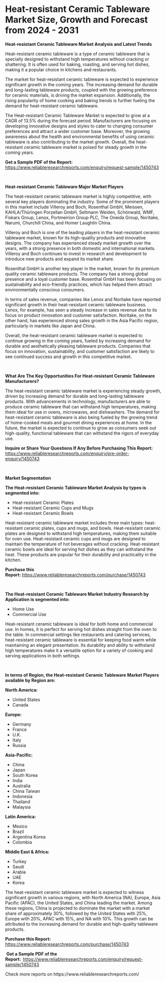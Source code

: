 <p><h1>Heat-resistant Ceramic Tableware Market Size, Growth and Forecast from 2024 - 2031</h1></p><p><strong>Heat-resistant Ceramic Tableware Market Analysis and Latest Trends</strong></p>
<p><p>Heat-resistant ceramic tableware is a type of ceramic tableware that is specially designed to withstand high temperatures without cracking or shattering. It is often used for baking, roasting, and serving hot dishes, making it a popular choice in kitchens and restaurants.</p><p>The market for heat-resistant ceramic tableware is expected to experience significant growth in the coming years. The increasing demand for durable and long-lasting tableware products, coupled with the growing preference for ceramic materials, is driving the market expansion. Additionally, the rising popularity of home cooking and baking trends is further fueling the demand for heat-resistant ceramic tableware.</p><p>The Heat-resistant Ceramic Tableware Market is expected to grow at a CAGR of 13.5% during the forecast period. Manufacturers are focusing on developing innovative designs and styles to cater to changing consumer preferences and attract a wider customer base. Moreover, the growing awareness about the health and environmental benefits of using ceramic tableware is also contributing to the market growth. Overall, the heat-resistant ceramic tableware market is poised for steady growth in the coming years.</p></p>
<p><strong>Get a Sample PDF of the Report:&nbsp;</strong> <a href="https://www.reliableresearchreports.com/enquiry/request-sample/1450743">https://www.reliableresearchreports.com/enquiry/request-sample/1450743</a></p>
<p>&nbsp;</p>
<p><strong>Heat-resistant Ceramic Tableware Major Market Players</strong></p>
<p><p>The heat-resistant ceramic tableware market is highly competitive, with several key players dominating the industry. Some of the prominent players in this market include Villeroy and Boch, Rosenthal GmbH, Meissen, KAHLA/Thüringen Porzellan GmbH, Seltmann Weiden, Schönwald, WMF, Fiskars Group, Lenox, Portmeirion Group PLC, The Oneida Group, Noritake, Narumi, Churchill China, and Homer Laughlin China.</p><p>Villeroy and Boch is one of the leading players in the heat-resistant ceramic tableware market, known for its high-quality products and innovative designs. The company has experienced steady market growth over the years, with a strong presence in both domestic and international markets. Villeroy and Boch continues to invest in research and development to introduce new products and expand its market share.</p><p>Rosenthal GmbH is another key player in the market, known for its premium quality ceramic tableware products. The company has a strong global presence and a loyal customer base. Rosenthal GmbH has been focusing on sustainability and eco-friendly practices, which has helped them attract environmentally conscious consumers.</p><p>In terms of sales revenue, companies like Lenox and Noritake have reported significant growth in their heat-resistant ceramic tableware business. Lenox, for example, has seen a steady increase in sales revenue due to its focus on product innovation and customer satisfaction. Noritake, on the other hand, has experienced strong sales growth in the Asia Pacific region, particularly in markets like Japan and China.</p><p>Overall, the heat-resistant ceramic tableware market is expected to continue growing in the coming years, fueled by increasing demand for durable and aesthetically pleasing tableware products. Companies that focus on innovation, sustainability, and customer satisfaction are likely to see continued success and growth in this competitive market.</p></p>
<p>&nbsp;</p>
<p><strong>What Are The Key Opportunities For Heat-resistant Ceramic Tableware Manufacturers?</strong></p>
<p><p>The heat-resistant ceramic tableware market is experiencing steady growth, driven by increasing demand for durable and long-lasting tableware products. With advancements in technology, manufacturers are able to produce ceramic tableware that can withstand high temperatures, making them ideal for use in ovens, microwaves, and dishwashers. The demand for heat-resistant ceramic tableware is also being fueled by the growing trend of home-cooked meals and gourmet dining experiences at home. In the future, the market is expected to continue to grow as consumers seek out high-quality, functional tableware that can withstand the rigors of everyday use.</p></p>
<p><strong>Inquire or Share Your Questions If Any Before Purchasing This Report:</strong> <a href="https://www.reliableresearchreports.com/enquiry/pre-order-enquiry/1450743">https://www.reliableresearchreports.com/enquiry/pre-order-enquiry/1450743</a></p>
<p>&nbsp;</p>
<p><strong>Market Segmentation</strong></p>
<p><strong>The Heat-resistant Ceramic Tableware Market Analysis by types is segmented into:</strong></p>
<p><ul><li>Heat-resistant Ceramic Plates</li><li>Heat-resistant Ceramic Cups and Mugs</li><li>Heat-resistant Ceramic Bowls</li></ul></p>
<p><p>Heat-resistant ceramic tableware market includes three main types: heat-resistant ceramic plates, cups and mugs, and bowls. Heat-resistant ceramic plates are designed to withstand high temperatures, making them suitable for oven use. Heat-resistant ceramic cups and mugs are designed to maintain the temperature of hot beverages without cracking. Heat-resistant ceramic bowls are ideal for serving hot dishes as they can withstand the heat. These products are popular for their durability and practicality in the kitchen.</p></p>
<p><strong>Purchase this Report:&nbsp;</strong><a href="https://www.reliableresearchreports.com/purchase/1450743">https://www.reliableresearchreports.com/purchase/1450743</a></p>
<p>&nbsp;</p>
<p><strong>The Heat-resistant Ceramic Tableware Market Industry Research by Application is segmented into:</strong></p>
<p><ul><li>Home Use</li><li>Commercial Use</li></ul></p>
<p><p>Heat-resistant ceramic tableware is ideal for both home and commercial use. In homes, it is perfect for serving hot dishes straight from the oven to the table. In commercial settings like restaurants and catering services, heat-resistant ceramic tableware is essential for keeping food warm while maintaining an elegant presentation. Its durability and ability to withstand high temperatures make it a versatile option for a variety of cooking and serving applications in both settings.</p></p>
<p>&nbsp;</p>
<p><strong>In terms of Region, the Heat-resistant Ceramic Tableware Market Players available by Region are:</strong></p>
<p>
    <p> <strong> North America: </strong>
        <ul>
            <li>United States</li>
            <li>Canada</li>
        </ul>
        </p> 
    <p> <strong> Europe: </strong>
        <ul>
            <li>Germany</li>
            <li>France</li>
            <li>U.K.</li>
            <li>Italy</li>
            <li>Russia</li>
        </ul>
        </p> 
    <p> <strong> Asia-Pacific: </strong>
        <ul>
            <li>China</li>
            <li>Japan</li>
            <li>South Korea</li>
            <li>India</li>
            <li>Australia</li>
            <li>China Taiwan</li>
            <li>Indonesia</li>
            <li>Thailand</li>
            <li>Malaysia</li>
        </ul>
        </p> 
    <p> <strong> Latin America: </strong>
        <ul>
            <li>Mexico</li>
            <li>Brazil</li>
            <li>Argentina Korea</li>
            <li>Colombia</li>
        </ul>
        </p> 
    <p> <strong> Middle East & Africa: </strong>
        <ul>
            <li>Turkey</li>
            <li>Saudi</li>
            <li>Arabia</li>
            <li>UAE</li>
            <li>Korea</li>
        </ul>
    </p>
    </p>
<p><p>The heat-resistant ceramic tableware market is expected to witness significant growth in various regions, with North America (NA), Europe, Asia Pacific (APAC), the United States, and China leading the market. Among these regions, China is projected to dominate the market with a market share of approximately 30%, followed by the United States with 25%, Europe with 20%, APAC with 15%, and NA with 10%. This growth can be attributed to the increasing demand for durable and high-quality tableware products.</p></p>
<p><strong>Purchase this Report: </strong><a href="https://www.reliableresearchreports.com/purchase/1450743">https://www.reliableresearchreports.com/purchase/1450743</a></p>
<p>&nbsp;<strong>Get a Sample PDF of the Report:&nbsp;&nbsp;</strong><a href="https://www.reliableresearchreports.com/enquiry/request-sample/1450743">https://www.reliableresearchreports.com/enquiry/request-sample/1450743</a></p>
<p><strong></strong></p>
<p>Check more reports on https://www.reliableresearchreports.com/</p>